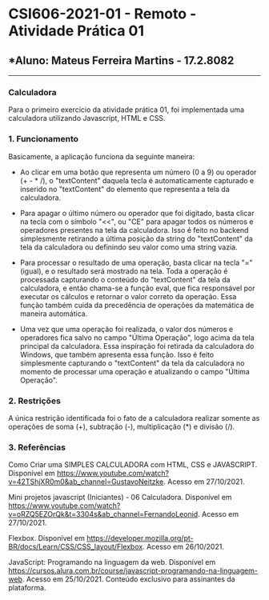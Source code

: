 # **CSI606-2021-01 - Remoto - Atividade Prática 01**
## *Aluno: Mateus Ferreira Martins - 17.2.8082

--------------
### Calculadora

  Para o primeiro exercício da atividade prática 01, foi implementada uma calculadora utilizando Javascript, HTML e CSS.

### 1. Funcionamento

  Basicamente, a aplicação funciona da seguinte maneira:

  * Ao clicar em uma botão que representa um número (0 a 9) ou operador (+ - * /), o "textContent" daquela tecla é
  automaticamente capturado e inserido no "textContent" do elemento que representa a tela da calculadora.

  * Para apagar o último número ou operador que foi digitado, basta clicar na tecla com o símbolo "<<", ou "CE" para apagar
  todos os números e operadores presentes na tela da calculadora. Isso é feito no backend simplesmente retirando a última
  posição da string do "textContent" da tela da calculadora ou definindo seu valor como uma string vazia.

  * Para processar o resultado de uma operação, basta clicar na tecla "=" (igual), e o resultado será mostrado na tela. Toda a operação
  é processada capturando o conteúdo do "textContent" da tela da calculadora, e então chama-se a função eval, que fica responsável por 
  executar os cálculos e retornar o valor correto da operação. Essa função também cuida da precedência de operações da matemática de maneira
  automática.

  * Uma vez que uma operação foi realizada, o valor dos números e operadores fica salvo  no campo "Última Operação", logo acima da tela principal
  da calculadora. Essa inspiração foi retirada da calculadora do Windows, que também apresenta essa função. Isso é feito simplesmente capturando
  o "textContent" da tela da calculadora no momento de processar uma operação e atualizando o campo "Última Operação".

### 2. Restrições

  A única restrição identificada foi o fato de a calculadora realizar somente as operações de soma (+), subtração (-), multiplicação (*) e divisão (/). 

### 3. Referências

  Como Criar uma SIMPLES CALCULADORA com HTML, CSS e JAVASCRIPT. Disponível em https://www.youtube.com/watch?v=42TShjXR0m0&ab_channel=GustavoNeitzke. Acesso em 27/10/2021.

  Mini projetos javascript (Iniciantes) - 06 Calculadora. Disponível em https://www.youtube.com/watch?v=oRZQ5EZOrQk&t=3304s&ab_channel=FernandoLeonid. Acesso em 27/10/2021.

  Flexbox. Disponível em https://developer.mozilla.org/pt-BR/docs/Learn/CSS/CSS_layout/Flexbox. Acesso em 26/10/2021.

  JavaScript: Programando na linguagem da web. Disponível em https://cursos.alura.com.br/course/javascript-programando-na-linguagem-web. Acesso em 25/10/2021. Conteúdo exclusivo para assinantes da plataforma.
